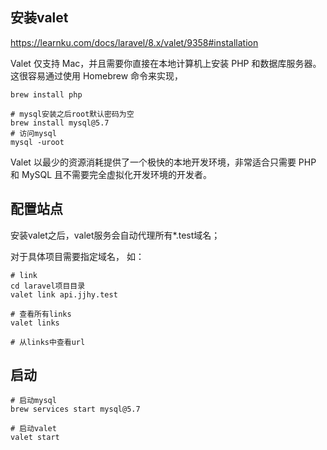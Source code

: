 ## 安装valet

https://learnku.com/docs/laravel/8.x/valet/9358#installation

Valet 仅支持 Mac，并且需要你直接在本地计算机上安装 PHP 和数据库服务器。这很容易通过使用 Homebrew 命令来实现，

 ```shell
brew install php 

# mysql安装之后root默认密码为空
brew install mysql@5.7
# 访问mysql
mysql -uroot 
 ```

Valet 以最少的资源消耗提供了一个极快的本地开发环境，非常适合只需要 PHP 和 MySQL 且不需要完全虚拟化开发环境的开发者。



## 配置站点

安装valet之后，valet服务会自动代理所有*.test域名；

对于具体项目需要指定域名， 如：

```shell
# link
cd laravel项目目录
valet link api.jjhy.test 

# 查看所有links
valet links

# 从links中查看url
```



## 启动 

```shell
# 启动mysql
brew services start mysql@5.7

# 启动valet
valet start
```


